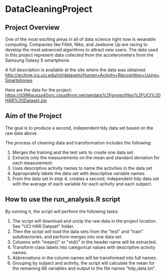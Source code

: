# DataCleaningProject

## Project Overview
One of the most exciting areas in all of data science right now is wearable computing. Companies like Fitbit, Nike, and Jawbone Up are racing to develop the most advanced algorithms to attract new users. The data used in this project represent data collected from the accelerometers from the Samsung Galaxy S smartphone.

A full description is available at the site where the data was obtained:  
http://archive.ics.uci.edu/ml/datasets/Human+Activity+Recognition+Using+Smartphones 

Here are the data for the project:  
https://d396qusza40orc.cloudfront.net/getdata%2Fprojectfiles%2FUCI%20HAR%20Dataset.zip  

## Aim of the Project

The goal is to produce a second, independent tidy data set based on the raw data above.

The process of cleaning data and transformation includes the following:
1. Merges the training and the test sets to create one data set.
2. Extracts only the measurements on the mean and standard deviation for each measurement. 
3. Uses descriptive activity names to name the activities in the data set
4. Appropriately labels the data set with descriptive variable names. 
5. From the data set in step 4, creates a second, independent tidy data set with the average of each variable for each activity and each subject.

## How to use the run_analysis.R script

By running it, the script will perform the following tasks:
1. The script will download and unzip the raw data in the project location. See "UCI HAR Dataset" folder.
2. Then the script will load the data sets from the "test" and "train" subdirectories, and perform merges into one data set.
3. Columns with "mean()" or "std()" in the header name will be extracted.
4. Transform class labels into categorical values with descriptive activity names.
5. Abbreviations in the column names will be transformed into full names.
6. Grouping by subject and activity, the script will calculate the mean for the remaining 68 variables and output to the file names "tidy_data.txt".



